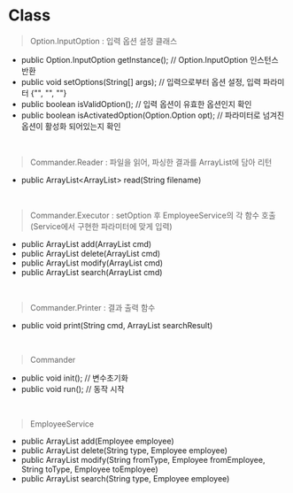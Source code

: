 # Class

> Option.InputOption : 입력 옵션 설정 클래스
- public Option.InputOption getInstance(); // Option.InputOption 인스턴스 반환
- public void setOptions(String[] args); // 입력으로부터 옵션 설정, 입력 파라미터 {"", "", ""}
- public boolean isValidOption(); // 입력 옵션이 유효한 옵션인지 확인
- public boolean isActivatedOption(Option.Option opt); // 파라미터로 넘겨진 옵션이 활성화 되어있는지 확인

<br>

> Commander.Reader : 파일을 읽어, 파싱한 결과를 ArrayList에 담아 리턴
- public ArrayList<ArrayList<String>> read(String filename)

<br>
  
> Commander.Executor : setOption 후 EmployeeService의 각 함수 호출(Service에서 구현한 파라미터에 맞게 입력)
- public ArrayList<Employee> add(ArrayList<String> cmd)
- public ArrayList<Employee> delete(ArrayList<String> cmd)
- public ArrayList<Employee> modify(ArrayList<String> cmd)
- public ArrayList<Employee> search(ArrayList<String> cmd)

<br>
  
> Commander.Printer : 결과 출력 함수
- public void print(String cmd, ArrayList<Employee> searchResult)
  
<br>
  
> Commander 

- public void init(); // 변수초기화
- public void run(); // 동작 시작

<br>

> EmployeeService 

- public ArrayList<Employee> add(Employee employee)
- public ArrayList<Employee> delete(String type, Employee employee)
- public ArrayList<Employee> modify(String fromType, Employee fromEmployee, String toType, Employee toEmployee)
- public ArrayList<Employee> search(String type, Employee employee)
